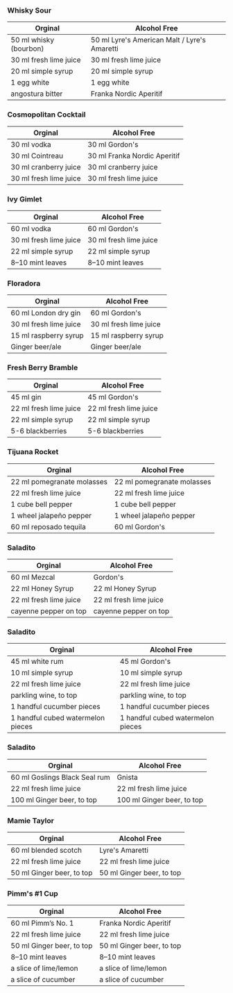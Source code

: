 ### Whisky Sour
| Orginal  |  Alcohol Free |
|---|---|
| 50 ml whisky (bourbon) | 50 ml Lyre's American Malt / Lyre's Amaretti
| 30 ml fresh lime juice | 30 ml fresh lime juice
| 20 ml simple syrup | 20 ml simple syrup 
| 1 egg white | 1 egg white
| angostura bitter  | Franka Nordic Aperitif 

### Cosmopolitan Cocktail
| Orginal  |  Alcohol Free |
|---|---|
| 30 ml vodka | 30 ml Gordon's
| 30 ml Cointreau | 30 ml Franka Nordic Aperitif
| 30 ml cranberry juice | 30 ml cranberry juice
| 30 ml fresh lime juice | 30 ml fresh lime juice

### Ivy Gimlet
| Orginal  |  Alcohol Free |
|---|---|
| 60 ml vodka | 60 ml Gordon's
| 30 ml fresh lime juice | 30 ml fresh lime juice
| 22 ml simple syrup | 22 ml simple syrup
| 8–10 mint leaves | 8–10 mint leaves

### Floradora
| Orginal  |  Alcohol Free |
|---|---|
| 60 ml London dry gin | 60 ml Gordon's
| 30 ml fresh lime juice | 30 ml fresh lime juice
| 15 ml raspberry syrup | 15 ml raspberry syrup
| Ginger beer/ale | Ginger beer/ale

### Fresh Berry Bramble
| Orginal  |  Alcohol Free |
|---|---|
| 45 ml gin | 45 ml Gordon's
| 22 ml fresh lime juice | 22 ml fresh lime juice
| 22 ml simple syrup | 22 ml simple syrup
| 5-6 blackberries | 5-6 blackberries

### Tijuana Rocket
| Orginal  |  Alcohol Free |
|---|---|
| 22 ml pomegranate molasses | 22 ml pomegranate molasses
| 22 ml fresh lime juice | 22 ml fresh lime juice
| 1 cube bell pepper | 1 cube bell pepper
| 1 wheel jalapeño pepper | 1 wheel jalapeño pepper
| 60 ml reposado tequila | 60 ml Gordon's

### Saladito
| Orginal  |  Alcohol Free |
|---|---|
| 60 ml Mezcal | Gordon's
| 22 ml Honey Syrup | 22 ml Honey Syrup
| 22 ml fresh lime juice | 22 ml fresh lime juice
| cayenne pepper on top | cayenne pepper on top

### Saladito
| Orginal  |  Alcohol Free |
|---|---|
| 45 ml white rum | 45 ml  Gordon's
| 10 ml simple syrup | 10 ml simple syrup
| 22 ml fresh lime juice | 22 ml fresh lime juice
| parkling wine, to top | parkling wine, to top
| 1 handful cucumber pieces | 1 handful cucumber pieces
| 1 handful cubed watermelon pieces | 1 handful cubed watermelon pieces

### Saladito
| Orginal  |  Alcohol Free |
|---|---|
| 60 ml Goslings Black Seal rum | Gnista
| 22 ml fresh lime juice | 22 ml fresh lime juice
| 100 ml Ginger beer, to top | 100 ml Ginger beer, to top

### Mamie Taylor
| Orginal  |  Alcohol Free |
|---|---|
| 60 ml blended scotch | Lyre's Amaretti
| 22 ml fresh lime juice | 22 ml fresh lime juice
| 50 ml Ginger beer, to top | 50 ml Ginger beer, to top

### Pimm's #1 Cup
| Orginal  |  Alcohol Free |
|---|---|
| 60 ml Pimm’s No. 1 | Franka Nordic Aperitif
| 22 ml fresh lime juice | 22 ml fresh lime juice
| 50 ml Ginger beer, to top | 50 ml Ginger beer, to top
| 8–10 mint leaves | 8–10 mint leaves
| a slice of lime/lemon | a slice of lime/lemon
| a slice of cucumber | a slice of cucumber
